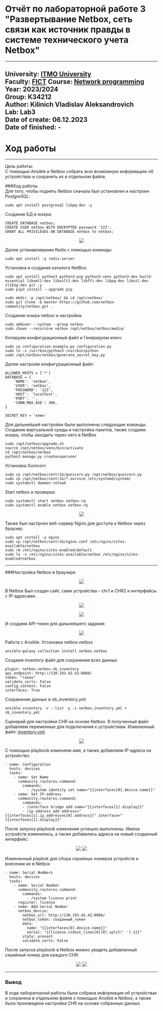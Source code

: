 # Отчёт по лабораторной работе 3 "Развертывание Netbox, сеть связи как источник правды в системе технического учета Netbox"
---
University: [ITMO University](https://itmo.ru/ru/)  
Faculty: [FICT](https://fict.itmo.ru)
Course: [Network programming](https://github.com/itmo-ict-faculty/network-programming)
Year: 2023/2024  
Group: K34212  
Author: Kilinich Vladislav Aleksandrovich  
Lab: Lab3  
Date of create: 06.12.2023  
Date of finished: -
---
# Ход работы
---
Цель работы:  
С помощью Ansible и Netbox собрать всю возможную информацию об устройствах и сохранить их в отдельном файле.

###Ход работы  
Для того, чтобы поднять Netbox сначала был установлен и настроен PostgreSQL:  
```
sudo apt install postgresql libpq-dev -y
```
Создание БД и юзера:
```
CREATE DATABASE netbox;
CREATE USER netbox WITH ENCRYPTED password '123';
GRANT ALL PRIVILEGES ON DATABASE netbox to netbox;
```
<p align="center">
<img src="https://github.com/Vladkilinichh/2023_2024-network_programming-k34212-Kilinich_V_A/blob/main/lab03/images/1.jpg?raw=true">  
</p>   

Далее устанавливаемн Redis с помощью команды:
```
sudo apt install -y redis-server
```

Установка и создание каталога NetBox:
```
sudo apt install python3 python3-pip python3-venv python3-dev build-essential libxml2-dev libxslt1-dev libffi-dev libpq-dev libssl-dev zlib1g-dev git -y
sudo pip3 install --upgrade pip  

sudo mkdir -p /opt/netbox/ && cd /opt/netbox/
sudo git clone -b master https://github.com/netbox-community/netbox.git .
```
Создание юзера netbox и настройка:  
```
sudo adduser --system --group netbox
sudo chown --recursive netbox /opt/netbox/netbox/media/
```  

Копируем конфигурационный файл и Генерируем ключ:  
```
sudo cp configuration.example.py configuration.py
sudo ln -s /usr/bin/python3 /usr/bin/python
sudo /opt/netbox/netbox/generate_secret_key.py
```

Далее настроим конфигурационный файл:  
```
ALLOWED_HOSTS = ['*']
DATABASE = {
    'NAME': 'netbox',               
    'USER': 'netbox',               
    'PASSWORD': '123', 
    'HOST': 'localhost',           
    'PORT': '',                     
    'CONN_MAX_AGE': 300,          
}

SECRET_KEY = 'ключ'
```

Для дальнейшей настройки были выполнены следующие команды:    
Создание виртуальной среды и настройка пакетов, также создаем юзера, чтобы заходить через него в NetBox  
```
sudo /opt/netbox/upgrade.sh
source /opt/netbox/venv/bin/activate
cd /opt/netbox/netbox
python3 manage.py createsuperuser  
```

Установка Gunicorn  
```
sudo cp /opt/netbox/contrib/gunicorn.py /opt/netbox/gunicorn.py
sudo cp /opt/netbox/contrib/*.service /etc/systemd/system/
sudo systemctl daemon-reload
```

Start netbox и проверка:  
```
sudo systemctl start netbox netbox-rq
sudo systemctl enable netbox netbox-rq
```
<p align="center">
<img src="https://github.com/Vladkilinichh/2023_2024-network_programming-k34212-Kilinich_V_A/blob/main/lab03/images/2.jpg?raw=true">  
</p>  

Также был настроен веб-сервер Nginx для доступа к Netbox через браузер:  
```
sudo apt install -y nginx
sudo cp /opt/netbox/contrib/nginx.conf /etc/nginx/sites-available/netbox
sudo rm /etc/nginx/sites-enabled/default
sudo ln -s /etc/nginx/sites-available/netbox /etc/nginx/sites-enabled/netbox
```
---  
###Настройка Netbox в браузере.  
<p align="center">
<img src="https://github.com/Vladkilinichh/2023_2024-network_programming-k34212-Kilinich_V_A/blob/main/lab03/images/4.jpg?raw=true">  
</p>  
В Netbox Был создан сайт, сами устройства – chr1 и CHR2 и интерфейсы с IP-адресами.

<p align="center">
<img src="https://github.com/Vladkilinichh/2023_2024-network_programming-k34212-Kilinich_V_A/blob/main/lab03/images/6.jpg?raw=true">  
</p>  

<p align="center">
<img src="https://github.com/Vladkilinichh/2023_2024-network_programming-k34212-Kilinich_V_A/blob/main/lab03/images/5.PNG?raw=true">  
</p>  

И создаем API-токен для дальнейшего задания:  
<p align="center">
<img src="https://github.com/Vladkilinichh/2023_2024-network_programming-k34212-Kilinich_V_A/blob/main/lab03/images/5-2.PNG?raw=true">  
</p>  


Работа с Ansible. Установка netbox.netbox
```
ansible-galaxy collection install netbox.netbox
```
Создаем inventory-файл для сохранения всех данных
```
plugin: netbox.netbox.nb_inventory
api_endpoint: http://130.193.42.42:8080/
token: "токен"
validate_certs: False
config_context: False
interfaces: True
```
Сохранение данных в nb_inventory.yml
```
ansible-inventory -v --list -y -i netbox_inventory.yml > nb_inventory.yml
```

Сценарий для настройки CHR на основе Netbox. В полученный файл добавляем переменные для подключения к устройствам. 
Измененный файл: [inventory.yml](https://github.com/Vladkilinichh/2023_2024-network_programming-k34212-Kilinich_V_A/blob/main/lab03/nb_inventory.yml).  
<p align="center">
<img src="https://github.com/Vladkilinichh/2023_2024-network_programming-k34212-Kilinich_V_A/blob/main/lab03/images/13.PNG?raw=true">  
</p> 

С помощью playbook изменяем имя, а также добавляем IP-адреса на устройство:
```
- name: Configuration
  hosts: devices
  tasks:
    - name: Set Name
      community.routeros.command:
        commands:
          - /system identity set name="{{interfaces[0].device.name}}"
    - name: Set IP-address
      community.routeros.command:
        commands:
        - /interface bridge add name="{{interfaces[1].display}}"
        - /ip address add address="{{interfaces[1].ip_addresses[0].address}}" interface="{{interfaces[1].display}}"
```
После запуска playbook изменения успешно выполнены. Имена устройств изменились, а также добавились адреса на новый созданный интерфейс:  
<p align="center">
<img src="https://github.com/Vladkilinichh/2023_2024-network_programming-k34212-Kilinich_V_A/blob/main/lab03/images/7.jpg?raw=true"> 
<img src="https://github.com/Vladkilinichh/2023_2024-network_programming-k34212-Kilinich_V_A/blob/main/lab03/images/7.jpg?raw=true">  
</p> 

Измененный playbok для сбора серийных номеров устройств и внесении их в Netbox
```
- name: Serial Numbers
  hosts: devices
  tasks:
    - name: Serial Number
      community.routeros.command:
        commands:
          - /system license print
      register: license
    - name: Add Serial Number
      netbox_device:
        netbox_url: http://130.193.42.42:8080/
        netbox_token: созданный_токен
        data:
          name: "{{interfaces[0].device.name}}"
          serial: "{{license.stdout_lines[0][0].split(' ').1}}"
        state: present
        validate_certs: False
```
После запуска playbook в Netbox можно увидеть добавленный серийный номер для каждого CHR:  
<p align="center">
<img src="https://github.com/Vladkilinichh/2023_2024-network_programming-k34212-Kilinich_V_A/blob/main/lab03/images/10.jpg?raw=true"> 
<img src="https://github.com/Vladkilinichh/2023_2024-network_programming-k34212-Kilinich_V_A/blob/main/lab03/images/11.jpg?raw=true">  
</p>

---  
### Вывод  
В ходе лабораторной работы была собрана информация об устройствах и сохранена в отдельном файле с помощью Ansible и Netbox, а также была произведена настройка CHR на основе собранных данных.
